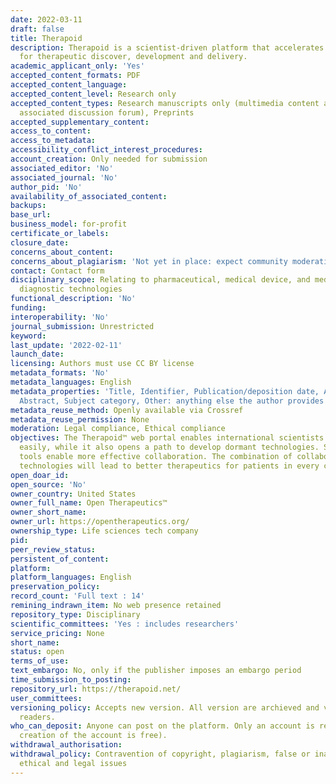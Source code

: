 ```yaml
---
date: 2022-03-11
draft: false
title: Therapoid
description: Therapoid is a scientist-driven platform that accelerates collaboration
  for therapeutic discover, development and delivery.
academic_applicant_only: 'Yes'
accepted_content_formats: PDF
accepted_content_language:
accepted_content_level: Research only
accepted_content_types: Research manuscripts only (multimedia content accepted in
  associated discussion forum), Preprints
accepted_supplementary_content:
access_to_content:
access_to_metadata:
accessibility_conflict_interest_procedures:
account_creation: Only needed for submission
associated_editor: 'No'
associated_journal: 'No'
author_pid: 'No'
availability_of_associated_content:
backups:
base_url:
business_model: for-profit
certificate_or_labels:
closure_date:
concerns_about_content:
concerns_about_plagiarism: 'Not yet in place: expect community moderation via forum'
contact: Contact form
disciplinary_scope: Relating to pharmaceutical, medical device, and medical/health
  diagnostic technologies
functional_description: 'No'
funding:
interoperability: 'No'
journal_submission: Unrestricted
keyword:
last_update: '2022-02-11'
launch_date:
licensing: Authors must use CC BY license
metadata_formats: 'No'
metadata_languages: English
metadata_properties: 'Title, Identifier, Publication/deposition date, Author name(s),
  Abstract, Subject category, Other: anything else the author provides'
metadata_reuse_method: Openly available via Crossref
metadata_reuse_permission: None
moderation: Legal compliance, Ethical compliance
objectives: The Therapoid™ web portal enables international scientists to share research
  easily, while it also opens a path to develop dormant technologies. Simple to use
  tools enable more effective collaboration. The combination of collaboration and
  technologies will lead to better therapeutics for patients in every country.
open_doar_id:
open_source: 'No'
owner_country: United States
owner_full_name: Open Therapeutics™
owner_short_name:
owner_url: https://opentherapeutics.org/
ownership_type: Life sciences tech company
pid:
peer_review_status:
persistent_of_content:
platform:
platform_languages: English
preservation_policy:
record_count: 'Full text : 14'
remining_indrawn_item: No web presence retained
repository_type: Disciplinary
scientific_committees: 'Yes : includes researchers'
service_pricing: None
short_name:
status: open
terms_of_use:
text_embargo: No, only if the publisher imposes an embargo period
time_submission_to_posting:
repository_url: https://therapoid.net/
user_committees:
versioning_policy: Accepts new version. All version are archieved and visible for
  readers.
who_can_deposit: Anyone can post on the platform. Only an account is required ( The
  creation of the account is free).
withdrawal_authorisation:
withdrawal_policy: Contravention of copyright, plagiarism, false or inaccurate content,
  ethical and legal issues
---
```




